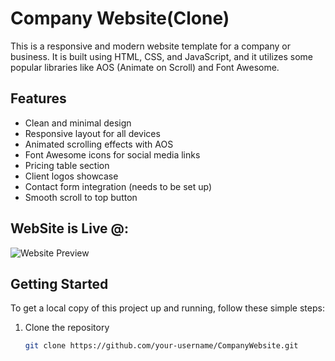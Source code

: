 # Company Website(Clone)

This is a responsive and modern website template for a company or business. It is built using HTML, CSS, and JavaScript, and it utilizes some popular libraries like AOS (Animate on Scroll) and Font Awesome.

## Features

- Clean and minimal design
- Responsive layout for all devices
- Animated scrolling effects with AOS
- Font Awesome icons for social media links
- Pricing table section
- Client logos showcase
- Contact form integration (needs to be set up)
- Smooth scroll to top button

## WebSite is Live @:

![Website Preview](https://aviacharya1.github.io/CompanyWebSite/)

## Getting Started

To get a local copy of this project up and running, follow these simple steps:

1. Clone the repository
   ```sh
   git clone https://github.com/your-username/CompanyWebsite.git
